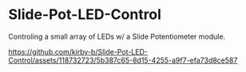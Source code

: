 # Slide-Pot-LED-Control
Controling a small array of LEDs w/ a Slide Potentiometer module.

https://github.com/kirby-b/Slide-Pot-LED-Control/assets/118732723/5b387c65-8d15-4255-a9f7-efa73d8ce587
